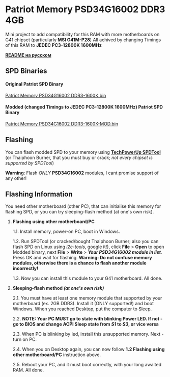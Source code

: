 # Patriot Memory PSD34G16002 DDR3 4GB

Mini project to add compatibility for this RAM with more motherboards on G41 chipset (particularly **MSI G41M-P28**)
All achived by changing Timings of this RAM to **JEDEC PC3-12800K 1600MHz**

**[README на русском](https://github.com/Ivan-Alone/Patriot-Memory-PSD34G16002/blob/master/README.RU.md)**


## SPD Binaries

#### Original Patriot SPD Binary

[Patriot Memory PSD34G16002 DDR3-1600K.bin](https://github.com/Ivan-Alone/Patriot-Memory-PSD34G16002/raw/master/Patriot%20Memory%20PSD34G16002%20DDR3-1600K.bin)

#### Modded (changed Timings to JEDEC PC3-12800K 1600MHz) Patriot SPD Binary

[Patriot Memory PSD34G16002 DDR3-1600K-MOD.bin](https://github.com/Ivan-Alone/Patriot-Memory-PSD34G16002/raw/master/Patriot%20Memory%20PSD34G16002%20DDR3-1600K%20-%20MOD.bin)



## Flashing

You can flash modded SPD to your memory using **[TechPowerUp SPDTool](https://github.com/Ivan-Alone/Patriot-Memory-PSD34G16002/raw/master/SPDTool_063.zip)** (or Thaiphoon Burner, that you must buy or crack; *not every chipset is supported by SPDTool*)

**Warning**: Flash *ONLY* **PSD34G16002** modules, I cant promise support of any other!



## Flashing Information

You need other motherboard (other PC), that can initialise this memory for flashing SPD, or you can try sleeping-flash method (at one's own risk).


1. **Flashing using other motherboard/PC**

    1.1. Install memory, power-on PC, boot in Windows.

    1.2. Run SPDTool (or cracked/bought Thaiphoon Burner; also you can flash SPD on Linux using *i2c-tools*, google it!), click **File** > **Open** to open Modded binary, next **File** > **Write** > ***Your PSD34G16002 module in list***. Press OK and wait for flashing. **Warning: Do not confuse memory modules, otherwise there is a chance to flash another module incorrectly!**

    1.3. Now you can install this module to your G41 motherboard. All done.


2. **Sleeping-flash method ***(at one's own risk)*****

    2.1. You must have at least one memory module that supported by your motherboard (ex. 2GB DDR3). Install it (ONLY supported!) and boot Windows. When you reached Desktop, put the computer to Sleep. 

    2.2. **NOTE: Your PC MUST go to state with blinking Power LED. If not - go to BIOS and change ACPI Sleep state from *****S1*** **to** ***S3*****, or vice versa**

    2.3. When PC is blinking by led, install this unsupported memory. Next - turn on PC. 

    2.4. When you on Desktop again, you can now follow **1.2 Flashing using other motherboard/PC** instruction above.

    2.5. Reboot your PC, and it must boot correctly, with your long awaited RAM. All done.


 
